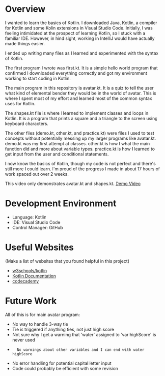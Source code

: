 # Overview

I wanted to learn the basics of Kotlin. I downloaded Java, Kotlin, a compiler for Kotlin and some
Kolin extensions in Visual Studio Code. Initially, I was feeling intimidated at the prospect of 
learning Kotlin, so I stuck with a familiar IDE. However, in hind sight, working in IntelliJ 
would have actually made things easier.

I ended up writing many files as I learned and experimented with the syntax of Kotlin.

The first program I wrote was first.kt. It is a simple hello world program that confirmed I downloaded
everything correctly and got my environment working to start coding in Kotlin.

The main program in this repository is avatar.kt.
It is a quiz to tell the user what kind of elemental bender they would be in the world of avatar.
This is where I spent most of my effort and learned most of the common syntax uses for Kotlin.

The shapes.kt file is where I learned to implement classes and loops in Kotlin.
It is a program that prints a square and a triangle to the screen using keyboard characters.

The other files (demo.kt, other.kt, and practice.kt) were files I used to test concepts without
potentially messing up my larger programs like avatar.kt.
demo.kt was my first attempt at classes.
other.kt is how I what the main function did and more about variable types.
practice.kt is how I learned to get input from the user and conditional statements.

I now know the basics of Kotlin, though my code is not perfect and there's still more I could learn.
I'm proud of the progress I made in about 17 hours of work spaced out over 2 weeks.


This video only demonstrates avatar.kt and shapes.kt.
[Demo Video](https://youtu.be/-9YxyEU6viw)


# Development Environment

* Language: Kotlin
* IDE: Visual Studio Code
* Control Manager: GitHub


# Useful Websites

{Make a list of websites that you found helpful in this project}
* [w3schools/kotlin](https://www.w3schools.com/kotlin/)
* [Kotlin Documentation](https://kotlinlang.org/)
* [codecademy](https://www.codecademy.com/learn)


# Future Work

All of this is for main avatar program:
* No way to handle 3-way tie
* Tie is triggered if anything ties, not just high score
* Not sure why I get a warning that 'water' assigned to 'var highScore' is never used
*       No warnings about other variables and I can end with water highScore
* No error handling for potential capital letter input
* Code could probably be efficient with some revision
